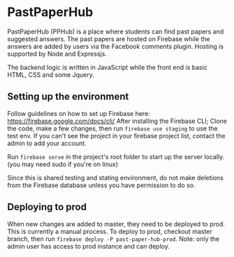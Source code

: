 # PastPaperHub

PastPaperHub (PPHub) is a place where students can find past papers and suggested answers. The past papers are hosted on Firebase while the answers are added by users via the Facebook comments plugin. Hosting is supported by Node and Expressjs.

The backend logic is written in JavaScript while the front end is basic HTML, CSS and some Jquery.

## Setting up the environment

Follow guidelines on how to set up Firebase here: https://firebase.google.com/docs/cli/
After installing the Firebase CLI; Clone the code, make a few changes, then run `firebase use staging` to use the test env.
If you can't see the project in your firebase project list, contact the admin to add your account.

Run `firebase serve` in the project's root folder to start up the server locally. (you may need sudo if you're on linux)

Since this is shared testing and stating environment, do not make deletions from the Firebase database unless you have permission to do so.

## Deploying to prod

When new changes are added to master, they need to be deployed to prod. This is currently a manual process. To deploy
to prod, checkout master branch, then run `firebase deploy -P past-paper-hub-prod`. Note: only the admin user has access to
prod instance and can deploy.